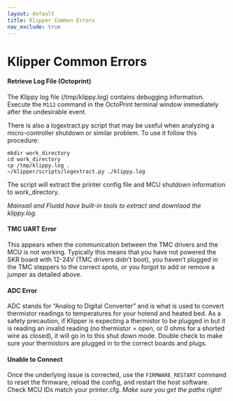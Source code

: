 ```yaml
---
layout: default
title: Klipper Common Errors
nav_exclude: true
---
```


# Klipper Common Errors

#### Retrieve Log File (Octoprint)

The Klippy log file (/tmp/klippy.log) contains debugging information.
Execute the `M112` command in the OctoPrint terminal window immediately after the undesirable event.

There is also a logextract.py script that may be useful when analyzing a micro-controller shutdown or similar problem.  To use it follow this procedure:

```
mkdir work_directory
cd work_directory
cp /tmp/klippy.log .
~/klipper/scripts/logextract.py ./klippy.log
```

The script will extract the printer config file and MCU shutdown information to work_directory.

_Mainsail and Fluidd have built-in tools to extract and downlaod the klippy.log._

#### TMC UART Error

This appears when the communication between the TMC drivers and the MCU is not working. Typically this means that you have not powered the SKR board with 12-24V (TMC drivers didn’t boot), you haven’t plugged in the TMC steppers to the correct spots, or you forgot to add or remove a jumper as detailed above.

#### ADC Error

ADC stands for “Analog to Digital Converter” and is what is used to convert thermistor readings to temperatures for your hotend and heated bed. As a safety precaution, if Klipper is expecting a thermistor to be plugged in but it is reading an invalid reading (no thermistor = open, or 0 ohms for a shorted wire as closed), it will go in to this shut down mode. Double check to make sure your thermistors are plugged in to the correct boards and plugs.

#### Unable to Connect

Once the underlying issue is corrected, use the `FIRMWARE_RESTART` command to reset the firmware, reload the config, and restart the host software. Check MCU IDs match your printer.cfg.  _Make sure you get the paths right!_
